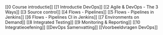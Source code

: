 [[0 Course introductie]]
[[1 Introductie DevOps]]
[[2 Agile & DevOps - The 3 Ways]]
[[3 Source control]]
[[4 Flows - Pipelines]]
[[5 Flows - Pipelines in Jenkins]]
[[6 Flows - Pipelines CI in Jenkins]]
[[7 Environments on Demand]]
[[8 Integrated Testing]]
[[9 Monitoring & Reporting]]
[[10 Integratieoefening]]
[[DevOps Samenvatting]]
[[Voorbeeldvragen DevOps]]
